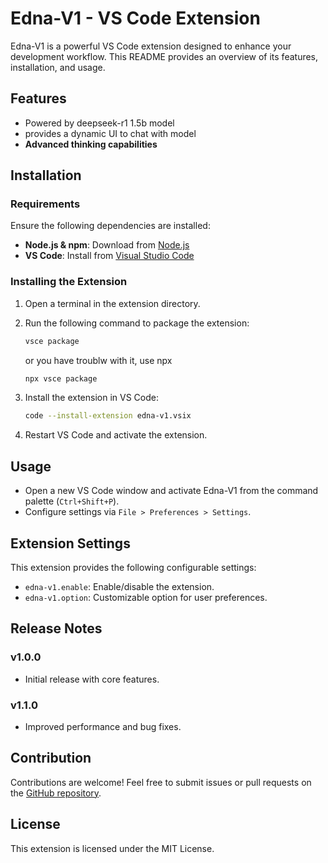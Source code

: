 # Edna-V1 - VS Code Extension

Edna-V1 is a powerful VS Code extension designed to enhance your development workflow. This README provides an overview of its features, installation, and usage.

## Features

- Powered by deepseek-r1 1.5b model
- provides a dynamic UI to chat with model
- **Advanced thinking capabilities**

## Installation

### Requirements

Ensure the following dependencies are installed:

- **Node.js & npm**: Download from [Node.js](https://nodejs.org/)
- **VS Code**: Install from [Visual Studio Code](https://code.visualstudio.com/)

### Installing the Extension

1. Open a terminal in the extension directory.
2. Run the following command to package the extension:
   ```sh
   vsce package
   ```
   or you have troublw with it, use npx
   ```sh
   npx vsce package
   ```
   
4. Install the extension in VS Code:
   ```sh
   code --install-extension edna-v1.vsix
   ```
5. Restart VS Code and activate the extension.

## Usage

- Open a new VS Code window and activate Edna-V1 from the command palette (`Ctrl+Shift+P`).
- Configure settings via `File > Preferences > Settings`.

## Extension Settings

This extension provides the following configurable settings:

- `edna-v1.enable`: Enable/disable the extension.
- `edna-v1.option`: Customizable option for user preferences.

## Release Notes

### v1.0.0

- Initial release with core features.

### v1.1.0

- Improved performance and bug fixes.

## Contribution

Contributions are welcome! Feel free to submit issues or pull requests on the [GitHub repository](https://github.com/your-repo).

## License

This extension is licensed under the MIT License.

